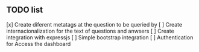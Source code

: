 
TODO list
---

[x] Create diferent metatags at the question to be queried by
[ ] Create internacionalization for the text of questions and anwsers
[ ] Create integration with expressjs
[ ] Simple bootstrap integration
[ ] Authentication for Access the dashboard

